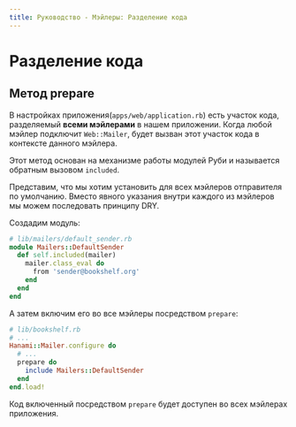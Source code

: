 ```yaml
---
title: Руководство - Мэйлеры: Разделение кода
---
```


# Разделение кода

## Метод prepare

В настройках приложения(`apps/web/application.rb`) есть участок кода, разделяемый **всеми мэйлерами** в нашем приложении. 
Когда любой мэйлер подключит `Web::Mailer`, будет вызван этот участок кода в контексте данного мэйлера.

Этот метод основан на механизме работы модулей Руби и называется обратным вызовом `included`.

Представим, что мы хотим установить для всех мэйлеров отправителя по умолчанию.
Вместо явного указания внутри каждого из мэйлеров мы можем последовать принципу DRY.

Создадим модуль:

```ruby
# lib/mailers/default_sender.rb
module Mailers::DefaultSender
  def self.included(mailer)
    mailer.class_eval do
      from 'sender@bookshelf.org'
    end
  end
end
```

А затем включим его во все мэйлеры посредством `prepare`:

```ruby
# lib/bookshelf.rb
# ...
Hanami::Mailer.configure do
  # ...
  prepare do
    include Mailers::DefaultSender
  end
end.load!
```

<p class="warning">
Код включенный посредством <code>prepare</code> будет доступен во всех мэйлерах приложения.
</p>

